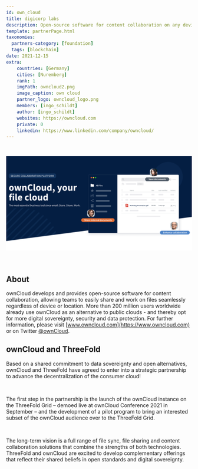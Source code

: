 ```yaml
---
id: own_cloud
title: digicorp labs
description: Open-source software for content collaboration on any device. Delivering digital sovereignty to over 200 million users.
template: partnerPage.html
taxonomies:
  partners-category: [foundation]
  tags: [blockchain]
date: 2021-12-15
extra:
    countries: [Germany]
    cities: [Nuremberg]
    rank: 1
    imgPath: owncloud2.png
    image_caption: own cloud
    partner_logo: owncloud_logo.png
    members: [ingo_schildt]
    author: [ingo_schildt]
    websites: https://owncloud.com
    private: 0
    linkedin: https://www.linkedin.com/company/owncloud/
---
```


<br/>

![owncloud](owncloud1.png)

<br/>

## About

ownCloud develops and provides open-source software for content collaboration, allowing teams to easily share and work on files seamlessly regardless of device or location. More than 200 million users worldwide already use ownCloud as an alternative to public clouds - and thereby opt for more digital sovereignty, security and data protection. For further information, please visit [www.owncloud.com](https://www.owncloud.com) or on Twitter [@ownCloud](https://twitter.com/ownCloud).

## ownCloud and ThreeFold

Based on a shared commitment to data sovereignty and open alternatives, ownCloud and ThreeFold have agreed to enter into a strategic partnership to advance the decentralization of the consumer cloud!

<br/>

The first step in the partnership is the launch of the ownCloud instance on the ThreeFold Grid – demoed live at ownCloud Conference 2021 in September – and the development of  a pilot program to bring an interested subset of the ownCloud audience over to the ThreeFold Grid.

<br/>

The long-term vision is a full range of file sync, file sharing and content collaboration solutions that combine the strengths of both technologies. ThreeFold and ownCloud are excited to develop complementary offerings that reflect their shared beliefs in open standards and digital sovereignty.
